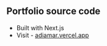 ## Portfolio source code

- Built with Next.js
- Visit - [adiamar.vercel.app](https://adiamar.vercel.app)